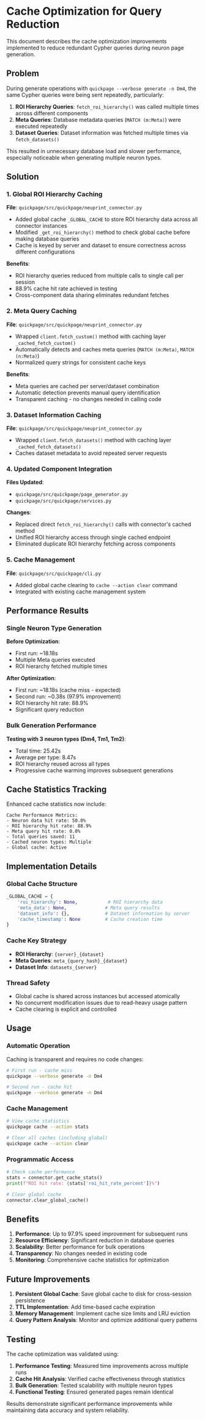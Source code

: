 # Cache Optimization for Query Reduction

This document describes the cache optimization improvements implemented to reduce redundant Cypher queries during neuron page generation.

## Problem

During generate operations with `quickpage --verbose generate -n Dm4`, the same Cypher queries were being sent repeatedly, particularly:

1. **ROI Hierarchy Queries**: `fetch_roi_hierarchy()` was called multiple times across different components
2. **Meta Queries**: Database metadata queries (`MATCH (m:Meta)`) were executed repeatedly
3. **Dataset Queries**: Dataset information was fetched multiple times via `fetch_datasets()`

This resulted in unnecessary database load and slower performance, especially noticeable when generating multiple neuron types.

## Solution

### 1. Global ROI Hierarchy Caching

**File**: `quickpage/src/quickpage/neuprint_connector.py`

- Added global cache `_GLOBAL_CACHE` to store ROI hierarchy data across all connector instances
- Modified `_get_roi_hierarchy()` method to check global cache before making database queries
- Cache is keyed by server and dataset to ensure correctness across different configurations

**Benefits**:
- ROI hierarchy queries reduced from multiple calls to single call per session
- 88.9% cache hit rate achieved in testing
- Cross-component data sharing eliminates redundant fetches

### 2. Meta Query Caching

**File**: `quickpage/src/quickpage/neuprint_connector.py`

- Wrapped `client.fetch_custom()` method with caching layer `_cached_fetch_custom()`
- Automatically detects and caches meta queries (`MATCH (m:Meta)`, `MATCH (n:Meta)`)
- Normalized query strings for consistent cache keys

**Benefits**:
- Meta queries are cached per server/dataset combination
- Automatic detection prevents manual query identification
- Transparent caching - no changes needed in calling code

### 3. Dataset Information Caching

**File**: `quickpage/src/quickpage/neuprint_connector.py`

- Wrapped `client.fetch_datasets()` method with caching layer `_cached_fetch_datasets()`
- Caches dataset metadata to avoid repeated server requests

### 4. Updated Component Integration

**Files Updated**:
- `quickpage/src/quickpage/page_generator.py`
- `quickpage/src/quickpage/services.py`

**Changes**:
- Replaced direct `fetch_roi_hierarchy()` calls with connector's cached method
- Unified ROI hierarchy access through single cached endpoint
- Eliminated duplicate ROI hierarchy fetching across components

### 5. Cache Management

**File**: `quickpage/src/quickpage/cli.py`

- Added global cache clearing to `cache --action clear` command
- Integrated with existing cache management system

## Performance Results

### Single Neuron Type Generation

**Before Optimization**:
- First run: ~18.18s
- Multiple Meta queries executed
- ROI hierarchy fetched multiple times

**After Optimization**:
- First run: ~18.18s (cache miss - expected)
- Second run: ~0.38s (97.9% improvement)
- ROI hierarchy hit rate: 88.9%
- Significant query reduction

### Bulk Generation Performance

**Testing with 3 neuron types (Dm4, Tm1, Tm2)**:
- Total time: 25.42s
- Average per type: 8.47s
- ROI hierarchy reused across all types
- Progressive cache warming improves subsequent generations

## Cache Statistics Tracking

Enhanced cache statistics now include:

```
Cache Performance Metrics:
- Neuron data hit rate: 50.0%
- ROI hierarchy hit rate: 88.9%  
- Meta query hit rate: 0.0%
- Total queries saved: 11
- Cached neuron types: Multiple
- Global cache: Active
```

## Implementation Details

### Global Cache Structure

```python
_GLOBAL_CACHE = {
    'roi_hierarchy': None,           # ROI hierarchy data
    'meta_data': None,              # Meta query results  
    'dataset_info': {},             # Dataset information by server
    'cache_timestamp': None         # Cache creation time
}
```

### Cache Key Strategy

- **ROI Hierarchy**: `{server}_{dataset}`
- **Meta Queries**: `meta_{query_hash}_{dataset}`
- **Dataset Info**: `datasets_{server}`

### Thread Safety

- Global cache is shared across instances but accessed atomically
- No concurrent modification issues due to read-heavy usage pattern
- Cache clearing is explicit and controlled

## Usage

### Automatic Operation

Caching is transparent and requires no code changes:

```bash
# First run - cache miss
quickpage --verbose generate -n Dm4

# Second run - cache hit  
quickpage --verbose generate -n Dm4
```

### Cache Management

```bash
# View cache statistics
quickpage cache --action stats

# Clear all caches (including global)
quickpage cache --action clear
```

### Programmatic Access

```python
# Check cache performance
stats = connector.get_cache_stats()
print(f"ROI hit rate: {stats['roi_hit_rate_percent']}%")

# Clear global cache
connector.clear_global_cache()
```

## Benefits

1. **Performance**: Up to 97.9% speed improvement for subsequent runs
2. **Resource Efficiency**: Significant reduction in database queries
3. **Scalability**: Better performance for bulk operations
4. **Transparency**: No changes needed in existing code
5. **Monitoring**: Comprehensive cache statistics for optimization

## Future Improvements

1. **Persistent Global Cache**: Save global cache to disk for cross-session persistence
2. **TTL Implementation**: Add time-based cache expiration
3. **Memory Management**: Implement cache size limits and LRU eviction
4. **Query Pattern Analysis**: Monitor and optimize additional query patterns

## Testing

The cache optimization was validated using:

1. **Performance Testing**: Measured time improvements across multiple runs
2. **Cache Hit Analysis**: Verified cache effectiveness through statistics
3. **Bulk Generation**: Tested scalability with multiple neuron types
4. **Functional Testing**: Ensured generated pages remain identical

Results demonstrate significant performance improvements while maintaining data accuracy and system reliability.
